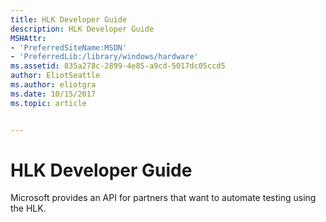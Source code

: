 ```yaml
---
title: HLK Developer Guide
description: HLK Developer Guide
MSHAttr:
- 'PreferredSiteName:MSDN'
- 'PreferredLib:/library/windows/hardware'
ms.assetid: 835a278c-2899-4e85-a9cd-5017dc05ccd5
author: EliotSeattle
ms.author: eliotgra
ms.date: 10/15/2017
ms.topic: article


---
```


# HLK Developer Guide


Microsoft provides an API for partners that want to automate testing using the HLK.


 

 







